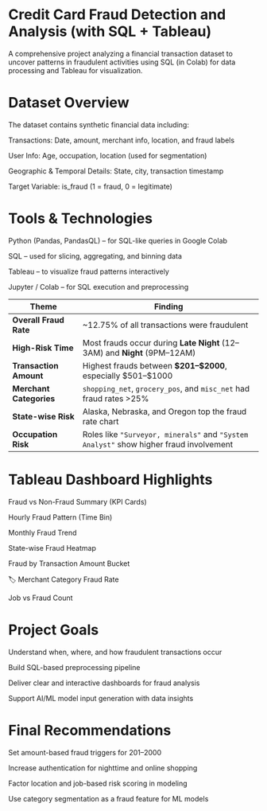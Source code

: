 # Credit Card Fraud Detection and Analysis (with SQL + Tableau)

A comprehensive project analyzing a financial transaction dataset to uncover patterns in fraudulent activities using SQL (in Colab) for data processing and Tableau for visualization.

#  Dataset Overview
The dataset contains synthetic financial data including:

 Transactions: Date, amount, merchant info, location, and fraud labels

 User Info: Age, occupation, location (used for segmentation)

 Geographic & Temporal Details: State, city, transaction timestamp

 Target Variable: is_fraud (1 = fraud, 0 = legitimate)

 # Tools & Technologies
 Python (Pandas, PandasQL) – for SQL-like queries in Google Colab

SQL – used for slicing, aggregating, and binning data

Tableau – to visualize fraud patterns interactively

Jupyter / Colab – for SQL execution and preprocessing

| Theme                   | Finding                                                                                |
| ----------------------- | -------------------------------------------------------------------------------------- |
| **Overall Fraud Rate**  | \~12.75% of all transactions were fraudulent                                           |
| **High-Risk Time**      | Most frauds occur during **Late Night** (12–3AM) and **Night** (9PM–12AM)              |
| **Transaction Amount**  | Highest frauds between **\$201–\$2000**, especially \$501–\$1000                       |
| **Merchant Categories** | `shopping_net`, `grocery_pos`, and `misc_net` had fraud rates >25%                     |
| **State-wise Risk**     | Alaska, Nebraska, and Oregon top the fraud rate chart                                  |
| **Occupation Risk**     | Roles like `"Surveyor, minerals"` and `"System Analyst"` show higher fraud involvement |

# Tableau Dashboard Highlights
 Fraud vs Non-Fraud Summary (KPI Cards)

 Hourly Fraud Pattern (Time Bin)

 Monthly Fraud Trend

 State-wise Fraud Heatmap

 Fraud by Transaction Amount Bucket

🏷 Merchant Category Fraud Rate

 Job vs Fraud Count

 # Project Goals
 Understand when, where, and how fraudulent transactions occur

Build SQL-based preprocessing pipeline

Deliver clear and interactive dashboards for fraud analysis

Support AI/ML model input generation with data insights

# Final Recommendations
Set amount-based fraud triggers for $201–$2000

Increase authentication for nighttime and online shopping

Factor location and job-based risk scoring in modeling

Use category segmentation as a fraud feature for ML models
